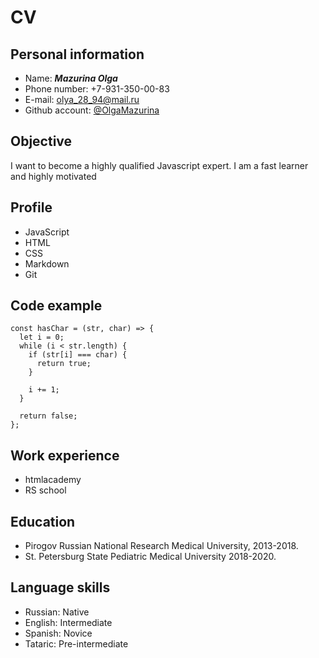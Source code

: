 # CV

## Personal information ##
* Name: *__Mazurina Olga__*
* Phone number: +7-931-350-00-83
* E-mail: olya_28_94@mail.ru
* Github account: [@OlgaMazurina](https://github.com/OlgaMazurina)


## Objective
I want to become a highly qualified
Javascript expert. I am a fast learner and highly motivated


## Profile
* JavaScript
* HTML
* CSS
* Markdown
* Git


## Code example
```
const hasChar = (str, char) => {
  let i = 0;
  while (i < str.length) {
    if (str[i] === char) {
      return true;
    }

    i += 1;
  }

  return false;
};
```


## Work experience
* htmlacademy
* RS school


## Education
* Pirogov Russian National Research Medical University, 2013-2018.
* St. Petersburg State Pediatric Medical University 2018-2020.


## Language skills
  * Russian: Native
  * English: Intermediate
  * Spanish: Novice
  * Tataric: Pre-intermediate